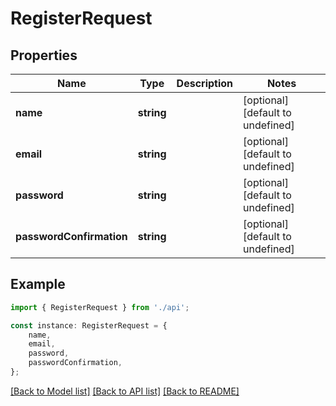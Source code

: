 # RegisterRequest


## Properties

Name | Type | Description | Notes
------------ | ------------- | ------------- | -------------
**name** | **string** |  | [optional] [default to undefined]
**email** | **string** |  | [optional] [default to undefined]
**password** | **string** |  | [optional] [default to undefined]
**passwordConfirmation** | **string** |  | [optional] [default to undefined]

## Example

```typescript
import { RegisterRequest } from './api';

const instance: RegisterRequest = {
    name,
    email,
    password,
    passwordConfirmation,
};
```

[[Back to Model list]](../README.md#documentation-for-models) [[Back to API list]](../README.md#documentation-for-api-endpoints) [[Back to README]](../README.md)
